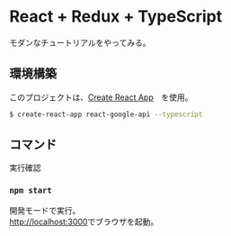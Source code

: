 # React + Redux + TypeScript

モダンなチュートリアルをやってみる。

## 環境構築

このプロジェクトは、[Create React App](https://github.com/facebook/create-react-app)　を使用。

```bash
$ create-react-app react-google-api --typescript
```

## コマンド

実行確認

### `npm start`

開発モードで実行。<br />
[http://localhost:3000](http://localhost:3000)でブラウザを起動。


